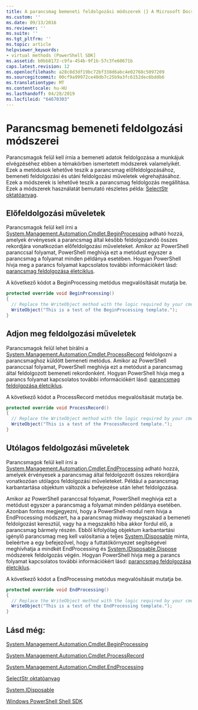 ```yaml
---
title: A parancsmag bemeneti feldolgozási módszerek |} A Microsoft Docs
ms.custom: ''
ms.date: 09/13/2016
ms.reviewer: ''
ms.suite: ''
ms.tgt_pltfrm: ''
ms.topic: article
helpviewer_keywords:
- virtual methods (PowerShell SDK]
ms.assetid: b0bb8172-c9fa-454b-9f1b-57c3fe60671b
caps.latest.revision: 12
ms.openlocfilehash: a28c8d3df19bc72bf338d6abc4e02768c5097209
ms.sourcegitcommit: 00cf9a99972ce40db7c25b9a3fc6152dec6bddb6
ms.translationtype: MT
ms.contentlocale: hu-HU
ms.lasthandoff: 04/28/2019
ms.locfileid: "64670303"
---
```

# <a name="cmdlet-input-processing-methods"></a>Parancsmag bemeneti feldolgozási módszerei

Parancsmagok felül kell írnia a bemeneti adatok feldolgozása a munkájuk elvégzéséhez ebben a témakörben ismertetett módszerek valamelyikét.
Ezek a metódusok lehetővé teszik a parancsmag előfeldolgozásához, bemeneti feldolgozási és utáni feldolgozási műveletek végrehajtásához.
Ezek a módszerek is lehetővé teszik a parancsmag feldolgozás megállítása.
Ezek a módszerek használatát bemutató részletes példa: [SelectStr oktatóanyag](selectstr-tutorial.md).

## <a name="pre-processing-operations"></a>Előfeldolgozási műveletek

Parancsmagok felül kell írni a [System.Management.Automation.Cmdlet.BeginProcessing](/dotnet/api/System.Management.Automation.Cmdlet.BeginProcessing) adható hozzá, amelyek érvényesek a parancsmag által később feldolgozandó összes rekordjára vonatkozóan előfeldolgozási műveleteket.
Amikor az PowerShell paranccsal folyamat, PowerShell meghívja ezt a metódust egyszer a parancsmag a folyamat minden példánya esetében.
Hogyan PowerShell hívja meg a parancs folyamat kapcsolatos további információkért lásd: [parancsmag feldolgozása életciklus](/previous-versions/ms714429(v=vs.85)).

A következő kódot a BeginProcessing metódus megvalósítását mutatja be.

```csharp
protected override void BeginProcessing()
{
  // Replace the WriteObject method with the logic required by your cmdlet.
  WriteObject("This is a test of the BeginProcessing template.");
}
```

## <a name="input-processing-operations"></a>Adjon meg feldolgozási műveletek

Parancsmagok felül lehet bírálni a [System.Management.Automation.Cmdlet.ProcessRecord](/dotnet/api/System.Management.Automation.Cmdlet.ProcessRecord) feldolgozni a parancsmaghoz küldött bemeneti metódus.
Amikor az PowerShell paranccsal folyamat, PowerShell meghívja ezt a metódust a parancsmag által feldolgozott bemeneti rekordonként.
Hogyan PowerShell hívja meg a parancs folyamat kapcsolatos további információkért lásd: [parancsmag feldolgozása életciklus](/previous-versions/ms714429(v=vs.85)).

A következő kódot a ProcessRecord metódus megvalósítását mutatja be.

```csharp
protected override void ProcessRecord()
{
  // Replace the WriteObject method with the logic required by your cmdlet.
  WriteObject("This is a test of the ProcessRecord template.");
}
```

## <a name="post-processing-operations"></a>Utólagos feldolgozási műveletek

Parancsmagok felül kell írni a [System.Management.Automation.Cmdlet.EndProcessing](/dotnet/api/System.Management.Automation.Cmdlet.EndProcessing) adható hozzá, amelyek érvényesek a parancsmag által feldolgozott összes rekordjára vonatkozóan utólagos feldolgozási műveleteket.
Például a parancsmag karbantartása objektum változók a befejezése után lehet feldolgozása.

Amikor az PowerShell paranccsal folyamat, PowerShell meghívja ezt a metódust egyszer a parancsmag a folyamat minden példánya esetében.
Azonban fontos megjegyezni, hogy a PowerShell-modul nem hívja a EndProcessing módszert, ha a parancsmag midway megszakad a bemeneti feldolgozást keresztül, vagy ha a megszakító hiba akkor fordul elő, a parancsmag bármely részén.
Ebből kifolyólag objektum karbantartási igénylő parancsmag meg kell valósítania a teljes [System.IDisposable](/dotnet/api/System.IDisposable) minta, beleértve a egy befejezővel, hogy a futtatókörnyezet segítségével meghívhatja a mindkét EndProcessing és [ System.IDisposable.Dispose](/dotnet/api/System.IDisposable.Dispose) módszerek feldolgozás végén.
Hogyan PowerShell hívja meg a parancs folyamat kapcsolatos további információkért lásd: [parancsmag feldolgozása életciklus](/previous-versions/ms714429(v=vs.85)).

A következő kódot a EndProcessing metódus megvalósítását mutatja be.

```csharp
protected override void EndProcessing()
{
  // Replace the WriteObject method with the logic required by your cmdlet.
  WriteObject("This is a test of the EndProcessing template.");
}
```

## <a name="see-also"></a>Lásd még:

[System.Management.Automation.Cmdlet.BeginProcessing](/dotnet/api/System.Management.Automation.Cmdlet.BeginProcessing)

[System.Management.Automation.Cmdlet.ProcessRecord](/dotnet/api/System.Management.Automation.Cmdlet.ProcessRecord)

[System.Management.Automation.Cmdlet.EndProcessing](/dotnet/api/System.Management.Automation.Cmdlet.EndProcessing)

[SelectStr oktatóanyag](selectstr-tutorial.md)

[System.IDisposable](/dotnet/api/System.IDisposable)

[Windows PowerShell Shell SDK](../windows-powershell-reference.md)
